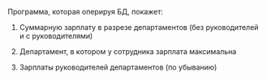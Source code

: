 Программа, которая оперируя БД, покажет:

1. Суммарную зарплату в разрезе департаментов (без руководителей и с руководителями)

2. Департамент, в котором у сотрудника зарплата максимальна

3. Зарплаты руководителей департаментов (по убыванию)
